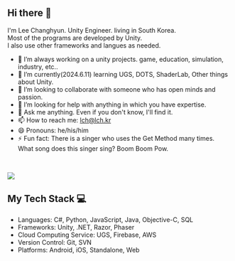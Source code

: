 ## Hi there 👋
I'm Lee Changhyun. Unity Engineer. living in South Korea.  
Most of the programs are developed by Unity.  
I also use other frameworks and langues as needed.

- 🔭 I’m always working on a unity projects. game, education, simulation, industry, etc..
- 🌱 I’m currently(2024.6.11) learning UGS, DOTS, ShaderLab, Other things about Unity.
- 👯 I’m looking to collaborate with someone who has open minds and passion.
- 🤔 I’m looking for help with anything in which you have expertise.
- 💬 Ask me anything. Even if you don't know, I'll find it.
- 📫 How to reach me: lch@lch.kr
- 😄 Pronouns: he/his/him
- ⚡ Fun fact: There is a singer who uses the Get Method many times. What song does this singer sing? Boom Boom Pow.  

<br>

![](https://github-readme-stats.vercel.app/api?username=ckdgus4002&show_icons=true&title_color=fff&icon_color=79ff97&text_color=9f9f9f&bg_color=151515)

## My Tech Stack 💻

- Languages: C#, Python, JavaScript, Java, Objective-C, SQL
- Frameworks: Unity, .NET, Razor, Phaser
- Cloud Computing Service: UGS, Firebase, AWS
- Version Control: Git, SVN
- Platforms: Android, iOS, Standalone, Web

